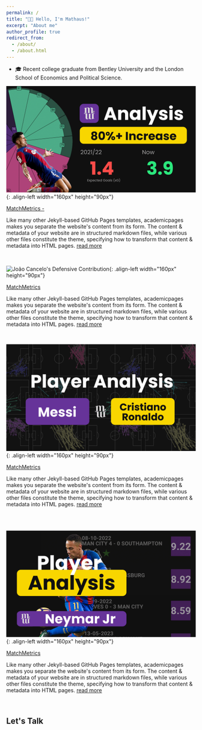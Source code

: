 ```yaml
---
permalink: /
title: "👋🏼 Hello, I'm Mathaus!"
excerpt: "About me"
author_profile: true
redirect_from: 
  - /about/
  - /about.html
---
```

- 🎓 Recent college graduate from Bentley University and the London School of Economics and Political Science.

![João Cancelo's Defensive Contribution](/images/thumbnail1.png){: .align-left width="160px" height="90px"}

[MatchMetrics - ](https://github.com/academicpages/academicpages.github.io)

Like many other Jekyll-based GitHub Pages templates, academicpages makes you separate the website's content from its form. The content & metadata of your website are in structured markdown files, while various other files constitute the theme, specifying how to transform that content & metadata into HTML pages. <a href="https://dataprofessor.github.io/Ken_Portfolio/post/project-1/">read more</a><br>

<br>

![João Cancelo's Defensive Contribution](/images/thumbnail2.png){: .align-left width="160px" height="90px"}

[MatchMetrics](https://github.com/academicpages/academicpages.github.io)

Like many other Jekyll-based GitHub Pages templates, academicpages makes you separate the website's content from its form. The content & metadata of your website are in structured markdown files, while various other files constitute the theme, specifying how to transform that content & metadata into HTML pages. <a href="https://dataprofessor.github.io/Ken_Portfolio/post/project-1/">read more</a><br>

<br>

![João Cancelo's Defensive Contribution](/images/thumbnail3.png){: .align-left width="160px" height="90px"}

[MatchMetrics](https://github.com/academicpages/academicpages.github.io)

Like many other Jekyll-based GitHub Pages templates, academicpages makes you separate the website's content from its form. The content & metadata of your website are in structured markdown files, while various other files constitute the theme, specifying how to transform that content & metadata into HTML pages. <a href="https://dataprofessor.github.io/Ken_Portfolio/post/project-1/">read more</a><br>

<br>

<br>

![João Cancelo's Defensive Contribution](/images/thumbnail4.png){: .align-left width="160px" height="90px"}

[MatchMetrics](https://github.com/academicpages/academicpages.github.io)

Like many other Jekyll-based GitHub Pages templates, academicpages makes you separate the website's content from its form. The content & metadata of your website are in structured markdown files, while various other files constitute the theme, specifying how to transform that content & metadata into HTML pages. <a href="https://dataprofessor.github.io/Ken_Portfolio/post/project-1/">read more</a><br>

<br>

## Let's Talk